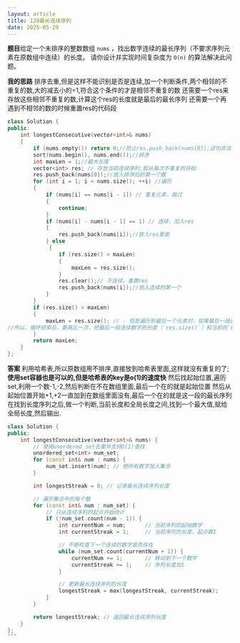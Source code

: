 ```yaml
---
layout: article
title: 128最长连续序列
date: 2025-05-29
---
```

**题目**给定一个未排序的整数数组 `nums` ，找出数字连续的最长序列（不要求序列元素在原数组中连续）的长度。
请你设计并实现时间复杂度为 `O(n)` 的算法解决此问题。

**我的思路**
排序去重,但是这样不能识别是否是连续,加一个判断条件,两个相邻的不重复的数,大的减去小的=1,符合这个条件的才是相邻不重复的数
还需要一个res来存放这些相邻不重复的数,计算这个res的长度就是最后的最长序列
还需要一个再遇到不相邻的数的时候重置res的代码段

```cpp
class Solution {
public:
    int longestConsecutive(vector<int>& nums) 
    {
        if (nums.empty()) return 0;//防止res.push_back(nums[0]);这句非法
        sort(nums.begin(), nums.end());//排序
        int maxLen = 1;//最大长度
        vector<int> res; // 存放当前连续序列,即从每次不重复的开始
        res.push_back(nums[0]);//放入排序后的第一个数
        for (int i = 1; i < nums.size(); ++i) //遍历
        {
            if (nums[i] == nums[i - 1]) // 重复元素，跳过
            {                
                continue;
            }
            if (nums[i] - nums[i - 1] == 1) // 连续，加入res
            {                
                res.push_back(nums[i]);//放入res里面
            } else
             {
                if (res.size() > maxLen) 
                {
	                maxLen = res.size();
                }
                res.clear();// 不连续，重置res
                res.push_back(nums[i]);//放入连续的第一个
            }
        }
        if (res.size() > maxLen) 
        {
	        maxLen = res.size(); // - 但是遍历到最后一个元素时，如果最后一段连续序列是最长的，这段序列不会遇到“不连续”而自动进行比较和更新。
//所以，循环结束后，要再比一次，把最后一段连续数字的长度（`res.size()`）和当前的`maxLen`再比较一次，防止“最长连续段”出现在数组结尾时被漏掉。
        }
        return maxLen;
    }
};
```

**答案**
利用哈希表,所以原数组用不排序,直接放到哈希表里面,这样就没有重复的了;**使用set容器也是可以的,但是哈希表的key是o(1)的速度快**
然后找起始位置,遍历set,利用一个数-1,-2,然后判断在不在数组里面,最后一个在的就是起始位置
然后从起始位置开始+1,+2一直加到在数组里面没有,最后一个在的就是这一段的最长序列
在找到长度序列之后,做一个判断,当前长度和全局长度之间,找到一个最大值,赋给全局长度,然后输出.

````cpp
class Solution {
public:
    int longestConsecutive(vector<int>& nums) {
        // 使用unordered_set去重并支持O(1)查找
        unordered_set<int> num_set;
        for (const int& num : nums) {
            num_set.insert(num); // 把所有数字加入集合
        }

        int longestStreak = 0; // 记录最长连续序列长度

        // 遍历集合中的每个数
        for (const int& num : num_set) {
            // 只从连续序列的起点开始统计
            if (!num_set.count(num - 1)) {
                int currentNum = num;      // 当前序列的起始数字
                int currentStreak = 1;     // 当前序列的长度，起点算1

                // 不断检查下一个连续的数字是否存在
                while (num_set.count(currentNum + 1)) {
                    currentNum += 1;       // 移动到下一个数字
                    currentStreak += 1;    // 序列长度加1
                }

                // 更新最长连续序列的长度
                longestStreak = max(longestStreak, currentStreak);
            }
        }

        return longestStreak; // 返回最长连续序列长度
    }
};
```
